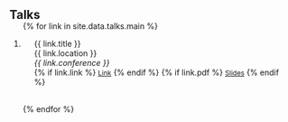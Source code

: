 <h2 id="publications" style="margin: 2px 0px -15px;">Talks</h2>

<div class="publications">
<ol class="bibliography">

{% for link in site.data.talks.main %}

<li>
<div class="pub-row">
  <div class="col-sm-9" style="position: relative;padding-right: 15px;padding-left: 20px;">
      <div class="title">{{ link.title }}</div>
      <div class="location">{{ link.location }}</div>
      <div class="conference"><em>{{ link.conference }}</em></div>
    <div class="links">
      {% if link.link %} 
      <a href="{{ link.link }}" class="btn btn-sm z-depth-0" role="button" target="_blank" style="font-size:12px;">Link</a>
      {% endif %}
      {% if link.pdf %} 
      <a href="{{ link.pdf }}" class="btn btn-sm z-depth-0" role="button" target="_blank" style="font-size:12px;">Slides</a>
      {% endif %}
    </div>
  </div>
</div>
</li>

<br>

{% endfor %}

</ol>
</div>

